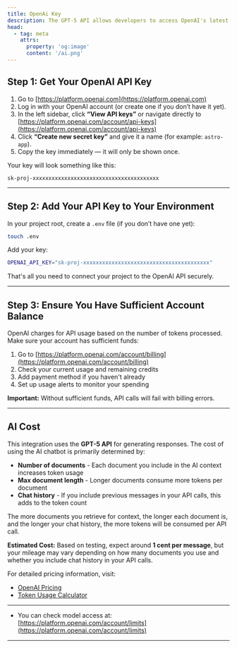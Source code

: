 ```yaml
---
title: OpenAi Key
description: The GPT-5 API allows developers to access OpenAI's latest language model, which features improved reasoning capabilities and adjustable parameters for response generation.
head:
  - tag: meta
    attrs:
      property: 'og:image'
      content: '/ai.png'
---
```



## Step 1: Get Your OpenAI API Key

1. Go to [https://platform.openai.com](https://platform.openai.com)
2. Log in with your OpenAI account (or create one if you don’t have it yet).
3. In the left sidebar, click **“View API keys”** or navigate directly to  
   [https://platform.openai.com/account/api-keys](https://platform.openai.com/account/api-keys)
4. Click **“Create new secret key”** and give it a name (for example: `astro-app`).
5. Copy the key immediately — it will only be shown once.

Your key will look something like this:

```
sk-proj-xxxxxxxxxxxxxxxxxxxxxxxxxxxxxxxxxxxxxxxx
```

---

## Step 2: Add Your API Key to Your Environment

In your project root, create a `.env` file (if you don’t have one yet):

```bash
touch .env
```

Add your key:

```bash
OPENAI_API_KEY="sk-proj-xxxxxxxxxxxxxxxxxxxxxxxxxxxxxxxxxxxxxxxx"
```

That's all you need to connect your project to the OpenAI API securely.

---

## Step 3: Ensure You Have Sufficient Account Balance

OpenAI charges for API usage based on the number of tokens processed. Make sure your account has sufficient funds:

1. Go to [https://platform.openai.com/account/billing](https://platform.openai.com/account/billing)
2. Check your current usage and remaining credits
3. Add payment method if you haven't already
4. Set up usage alerts to monitor your spending

**Important:** Without sufficient funds, API calls will fail with billing errors.

---

## AI Cost

This integration uses the **GPT-5 API** for generating responses. The cost of using the AI chatbot is primarily determined by:

- **Number of documents** - Each document you include in the AI context increases token usage
- **Max document length** - Longer documents consume more tokens per document
- **Chat history** - If you include previous messages in your API calls, this adds to the token count

The more documents you retrieve for context, the longer each document is, and the longer your chat history, the more tokens will be consumed per API call.

**Estimated Cost:** Based on testing, expect around **1 cent per message**, but your mileage may vary depending on how many documents you use and whether you include chat history in your API calls.

For detailed pricing information, visit:
- [OpenAI Pricing](https://openai.com/pricing)
- [Token Usage Calculator](https://platform.openai.com/tokenizer)

---

- You can check model access at:
  [https://platform.openai.com/account/limits](https://platform.openai.com/account/limits)
 

---
 